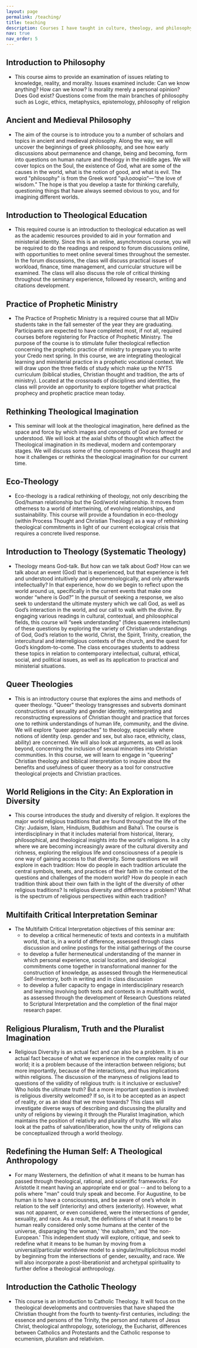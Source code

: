 ```yaml
---
layout: page
permalink: /teaching/
title: teaching
description: Courses I have taught in culture, theology, and philosophy
nav: true
nav_order: 5
---
```


## Introduction to Philosophy ##
- This course aims to provide an examination of issues relating to knowledge, reality, and morality.  Issues examined include: Can we know anything? How can we know? Is morality merely a personal opinion? Does God exist? Questions come from the main branches of philosophy such as Logic, ethics, metaphysics, epistemology, philosophy of religion

## Ancient and Medieval Philosophy ##
- The aim of the course is to introduce you to a number of scholars and topics in ancient and medieval philosophy. Along the way, we will uncover the beginnings of greek philosophy, and see how early discussions about permanence and change, being and becoming, form into questions on human nature and theology in the middle ages. We will cover topics on the Soul, the existence of God, what are some of the causes in the world, what is the notion of good, and what is evil.  The word "philosophy" is from the Greek word "φιλοσοφία"—“the love of wisdom.”  The hope is that you develop a taste for thinking carefully, questioning things that have always seemed obvious to you, and for imagining different worlds.

## Introduction to Theological Education ##
- This required course is an introduction to theological education as well as the academic resources provided to aid in your formation and  ministerial identity. Since this is an online, asynchronous course, you will be required to do the readings and respond to forum discussions online, with opportunities to meet online several times throughout the semester.  In the forum discussions, the class will discuss practical issues of workload, finance, time management, and curricular structure will be examined. The class will also discuss the role of critical thinking throughout the seminary experience, followed by research, writing and citations development. 

## Practice of Prophetic Ministry ##
- The Practice of Prophetic Ministry is a required course that all MDiv students take in the fall semester of the year they are graduating. Participants are expected to have completed most, if not all, required courses before registering for Practice of Prophetic Ministry. The purpose of the course is to stimulate fuller theological reflection concerning the prophetic practice of ministry to prepare you to write your Credo next spring. In this course, we are integrating theological learning and ministerial practice in a prophetic vocational context. We will draw upon the three fields of study which make up the NYTS curriculum (biblical studies, Christian thought and tradition, the arts of ministry). Located at the crossroads of disciplines and identities, the class will provide an opportunity to explore together what practical prophecy and prophetic practice mean today.

## Rethinking Theological Imagination ##
- This seminar will look at the theological imagination, here defined as the space and force by which images and concepts of God are formed or understood. We will look at the axial shifts of thought which affect the Theological imagination in its medieval, modern and contemporary stages. We will discuss some of the components of Process thought and how it challenges or rethinks the theological imagination for our current time.

## Eco-Theology ##
- Eco-theology is a radical rethinking of theology, not only describing the God/human relationship but the God/world relationship. It moves from otherness to a world of intertwining, of evolving relationships, and sustainability. This course will provide a foundation in eco-theology (within Process Thought and Christian Theology) as a way of rethinking theological commitments in light of our current ecological crisis that requires a concrete lived response.

## Introduction to Theology (Systematic Theology) ##
- Theology means God-talk.  But how can we talk about God?  How can we talk about an event (God) that is experienced, but that experience is felt and understood intuitively and phenomenologically, and only afterwards intellectually? In that experience, how do we begin to reflect upon the world around us, specifically in the current events that make one wonder “where is God?”  In the pursuit of seeking a response, we also seek to understand the ultimate mystery which we call God, as well as God’s interaction in the world, and our call to walk with the divine. By engaging various readings in cultural, contextual, and philosophical fields, this course will “seek understanding” (fides quaerens intellectum) of these questions by exploring the variety of Christian understandings of God, God’s relation to the world, Christ, the Spirit, Trinity, creation, the intercultural and interreligious contexts of the church, and the quest for God’s kingdom-to-come. The class encourages students to address these topics in relation to contemporary intellectual, cultural, ethical, social, and political issues, as well as its application to practical and ministerial situations.

## Queer Theologies ##
- This is an introductory course that explores the aims and methods of queer theology. "Queer" theology transgresses and subverts dominant constructions of sexuality and gender identity, reinterpreting and reconstructing expressions of Christian thought and practice that forces one to rethink understandings of human life, community, and the divine.  We will explore “queer approaches” to theology, especially where notions of identity (esp. gender and sex, but also race, ethnicity, class, ability) are concerned. We will also look at arguments, as well as look beyond, concerning the inclusion of sexual minorities into Christian communities. In this course, we will learn to engage in "queering" Christian theology and biblical interpretation to inquire about the benefits and usefulness of queer theory as a tool for constructive theological projects and Christian practices.

## World Religions in the City: An Exploration in Diversity ##
- This course introduces the study and diversity of religion. It explores the major world religious traditions that are found throughout the life of the City: Judaism, Islam, Hinduism, Buddhism and Baha’i. The course is interdisciplinary in that it includes material from historical, literary, philosophical, and theological insights into the world's religions. In a city where we are becoming increasingly aware of the cultural diversity and richness, exploring the religious life and consciousness of a people is one way of gaining access to that diversity. Some questions we will explore in each tradition: How do people in each tradition articulate the central symbols, tenets, and practices of their faith in the context of the questions and challenges of the modern world? How do people in each tradition think about their own faith in the light of the diversity of other religious traditions? Is religious diversity and difference a problem? What is the spectrum of religious perspectives within each tradition?

## Multifaith Critical Interpretation Seminar ##
- The Multifaith Critical Interpretation objectives of this seminar are:
    - to develop a critical hermeneutic of texts and contexts in a multifaith world, that is, in a world of difference, assessed through class discussion and online postings for the initial gatherings of the course
    - to develop a fuller hermeneutical understanding of the manner in which personal experience, social location, and ideological commitments come together in transformational manner for the construction of knowledge, as assessed through the Hermeneutical Self-Inventory, both in writing and in class discussion
    - to develop a fuller capacity to engage in interdisciplinary research and learning involving both texts and contexts in a multifaith world, as assessed through the development of Research Questions related to Scriptural Interpretation and the completion of the final major research paper.

## Religious Pluralism, Truth and the Pluralist Imagination ##
- Religious Diversity is an actual fact and can also be a problem.  It is an actual fact because of what we experience in the complex reality of our world; it is a problem because of the interaction between religions; but more importantly, because of the interactions, and thus implications within religions.  The discussion of the manyness of religions lead to questions of the validity of religious truth: is it inclusive or exclusive? Who holds the ultimate truth?  But a more important question is involved: is religious diversity welcomed?  If so, is it to be accepted as an aspect of reality, or as an ideal that we move towards? This class will investigate diverse ways of describing and discussing the plurality and unity of religions by viewing it through the Pluralist Imagination, which maintains the position of relativity and plurality of truths.  We will also look at the paths of salvation/liberation, how the unity of religions can be conceptualized through a world theology.

## Redefining the Human Self: A Theological Anthropology ##
- For many Westerners, the definition of what it means to be human has passed through theological, rational, and scientific frameworks.  For Aristotle it meant having an appropriate end or goal -- and to belong to a polis where "man" could truly speak and become.  For Augustine, to be human is to have a consciousness, and be aware of one’s whole in relation to the self (interiority) and others (exteriority). However, what was not apparent, or even considered, were the intersections of gender, sexuality, and race.  As a result, the definitions of what it means to be human really considered only some humans at the center of the universe, disparaging 'the woman,' 'the subaltern,' and 'the non-European.' This independent study will explore, critique, and seek to redefine what it means to be human by moving from a universal/particular worldview model to a singular/multiplicitous model by beginning from the intersections of gender, sexuality, and race.  We will also incorporate a post-liberationist and archetypal spirituality to further define a theological anthropology.
 
## Introduction the Catholic Theology ##
- This course is an introduction to Catholic Theology.  It will focus on the theological developments and controversies that have shaped the Christian thought from the fourth to twenty-first centuries, including: the essence and persons of the Trinity, the person and natures of Jesus Christ, theological anthropology, soteriology, the Eucharist, differences between Catholics and Protestants and the Catholic response to ecumenism, pluralism and relativism.  
